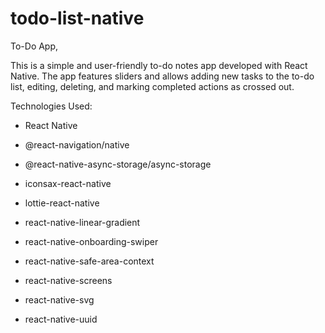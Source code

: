 # todo-list-native

To-Do App,

This is a simple and user-friendly to-do notes app developed with React Native. The app features sliders and allows adding new tasks to the to-do list, editing, deleting, and marking completed actions as crossed out.



Technologies Used:

- React Native

- @react-navigation/native

- @react-native-async-storage/async-storage

- iconsax-react-native

- lottie-react-native

- react-native-linear-gradient

- react-native-onboarding-swiper

- react-native-safe-area-context

- react-native-screens

- react-native-svg

- react-native-uuid
